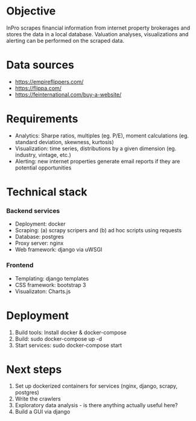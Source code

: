# Objective

InPro scrapes financial information from internet property brokerages and stores the data in a local database. Valuation analyses, visualizations and alerting can be performed on the scraped data.

# Data sources

* https://empireflippers.com/
* https://flippa.com/
* https://feinternational.com/buy-a-website/

# Requirements

* Analytics: Sharpe ratios, multiples (eg. P/E), moment calculations (eg. standard deviation, skewness, kurtosis)
* Visualization: time series, distributions by a given dimension (eg. industry, vintage, etc.)
* Alerting: new internet properties generate email reports if they are potential opportunities

# Technical stack

### Backend services
* Deployment: docker
* Scraping: (a) scrapy scripers and (b) ad hoc scripts using requests
* Database: postgres
* Proxy server: nginx
* Web framework: django via uWSGI

### Frontend
* Templating: django templates
* CSS framework: bootstrap 3
* Visualizaton: Charts.js

# Deployment

1. Build tools: Install docker & docker-compose
2. Build: sudo docker-compose up -d
3. Start services: sudo docker-compose start

# Next steps

1. Set up dockerized containers for services (nginx, django, scrapy, postgres)
2. Write the crawlers
3. Exploratory data analysis - is there anything actually useful here?
4. Build a GUI via django
